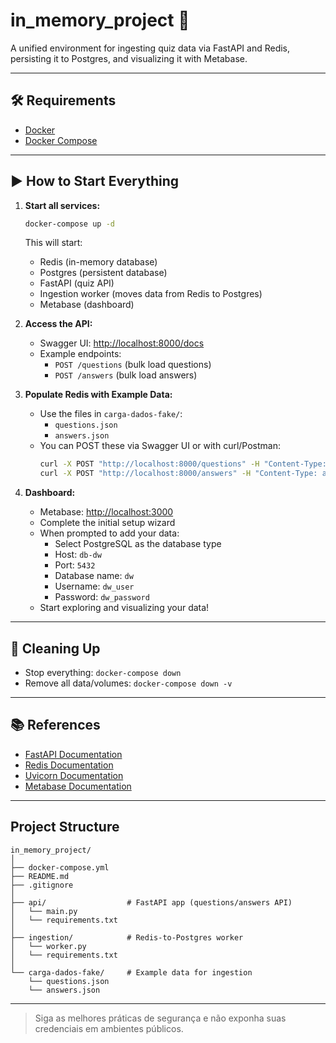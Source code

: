 # in_memory_project 🚀

A unified environment for ingesting quiz data via FastAPI and Redis, persisting it to Postgres, and visualizing it with Metabase.

---

## 🛠️ Requirements
- [Docker](https://www.docker.com/)
- [Docker Compose](https://docs.docker.com/compose/)

---

## ▶️ How to Start Everything

1. **Start all services:**
   ```sh
   docker-compose up -d
   ```
   This will start:
   - Redis (in-memory database)
   - Postgres (persistent database)
   - FastAPI (quiz API)
   - Ingestion worker (moves data from Redis to Postgres)
   - Metabase (dashboard)

2. **Access the API:**
   - Swagger UI: [http://localhost:8000/docs](http://localhost:8000/docs)
   - Example endpoints:
     - `POST /questions` (bulk load questions)
     - `POST /answers` (bulk load answers)

3. **Populate Redis with Example Data:**
   - Use the files in `carga-dados-fake/`:
     - `questions.json`
     - `answers.json`
   - You can POST these via Swagger UI or with curl/Postman:
     ```sh
     curl -X POST "http://localhost:8000/questions" -H "Content-Type: application/json" -d @carga-dados-fake/questions.json
     curl -X POST "http://localhost:8000/answers" -H "Content-Type: application/json" -d @carga-dados-fake/answers.json
     ```

4. **Dashboard:**
   - Metabase: [http://localhost:3000](http://localhost:3000)
   - Complete the initial setup wizard
   - When prompted to add your data:
     - Select PostgreSQL as the database type
     - Host: `db-dw`
     - Port: `5432`
     - Database name: `dw`
     - Username: `dw_user`
     - Password: `dw_password`
   - Start exploring and visualizing your data!

---

## 🧹 Cleaning Up
- Stop everything: `docker-compose down`
- Remove all data/volumes: `docker-compose down -v`

---

## 📚 References
- [FastAPI Documentation](https://fastapi.tiangolo.com/)
- [Redis Documentation](https://redis.io/documentation/)
- [Uvicorn Documentation](https://www.uvicorn.org/)
- [Metabase Documentation](https://www.metabase.com/docs/)

---

## Project Structure

```
in_memory_project/
│
├── docker-compose.yml
├── README.md
├── .gitignore
│
├── api/                  # FastAPI app (questions/answers API)
│   └── main.py
│   └── requirements.txt
│
├── ingestion/            # Redis-to-Postgres worker
│   └── worker.py
│   └── requirements.txt
│
└── carga-dados-fake/     # Example data for ingestion
    └── questions.json
    └── answers.json
```

---

> Siga as melhores práticas de segurança e não exponha suas credenciais em ambientes públicos. 
